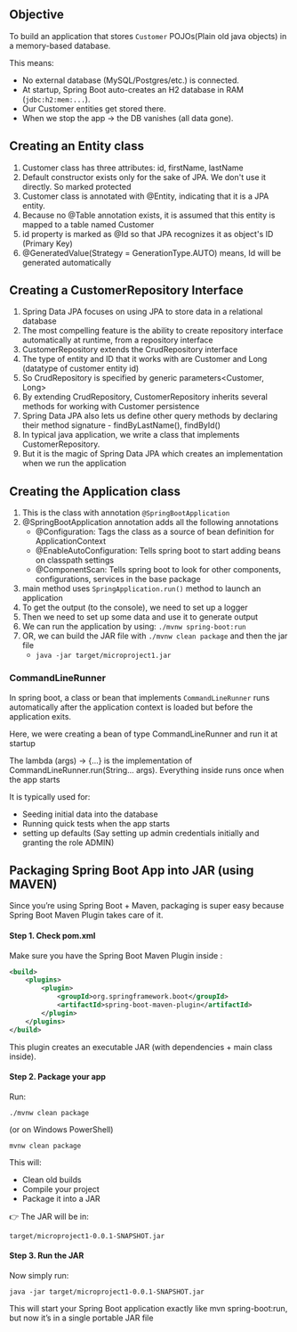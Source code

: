 ## Objective
To build an application that stores ```Customer``` POJOs(Plain old java objects) in a 
memory-based database.

This means:
- No external database (MySQL/Postgres/etc.) is connected.
- At startup, Spring Boot auto-creates an H2 database in RAM (```jdbc:h2:mem:...```).
- Our Customer entities get stored there.
- When we stop the app → the DB vanishes (all data gone).

## Creating an Entity class
1. Customer class has three attributes: id, firstName, lastName
2. Default constructor exists only for the sake of JPA. We don't use it directly. So marked protected
3. Customer class is annotated with @Entity, indicating that it is a JPA entity.
4. Because no @Table annotation exists, it is assumed that this entity is mapped to a table named Customer
5. id property is marked as @Id so that JPA recognizes it as object's ID (Primary Key)
6. @GeneratedValue(Strategy = GenerationType.AUTO) means, Id will be generated automatically

## Creating a CustomerRepository Interface 

1. Spring Data JPA focuses on using JPA to store data in a relational database
2. The most compelling feature is the ability to create repository interface automatically
   at runtime, from a repository interface
3. CustomerRepository extends the CrudRepository interface
4. The type of entity and ID that it works with are Customer and Long (datatype of customer entity id)
5. So CrudRepository  is specified by generic parameters<Customer, Long>
6. By extending CrudRepository, CustomerRepository inherits several methods for working with Customer persistence
7. Spring Data JPA also lets us define other query methods by declaring their method signature - findByLastName(), findById()
8. In typical java application, we write a class that implements CustomerRepository.
9. But it is the magic of Spring Data JPA which creates an implementation when we run the application

## Creating the Application class

1. This is the class with annotation ```@SpringBootApplication```
2. @SpringBootApplication annotation adds all the following annotations
    - @Configuration: Tags the class as a source of bean definition for ApplicationContext
    - @EnableAutoConfiguration: Tells spring boot to start adding beans on classpath settings
    - @ComponentScan: Tells spring boot to look for other components, configurations, services in the base package
3. main method uses ```SpringApplication.run()``` method to launch an application
4. To get the output (to the console), we need to set up a logger
5. Then we need to set up some data and use it to generate output
6. We can run the application by using: ```./mvnw spring-boot:run```
7. OR, we can build the JAR file with ```./mvnw clean package``` and then the jar file
    - ```java -jar target/microproject1.jar```





###  CommandLineRunner
In spring boot, a class or bean that implements ```CommandLineRunner``` runs automatically after the application
context is loaded but before the application exits.

Here, we were creating a bean of type CommandLineRunner and run it at startup

The lambda (args) -> {...} is the implementation of CommandLineRunner.run(String... args).
Everything inside runs once when the app starts

It is typically used for:
- Seeding initial data into the database
- Running quick tests when the app starts
- setting up defaults (Say setting up admin credentials initially and granting the role ADMIN)


## Packaging Spring Boot App into JAR (using MAVEN)

Since you’re using Spring Boot + Maven, packaging is super easy because Spring Boot Maven Plugin takes care of it.

#### Step 1. Check pom.xml

Make sure you have the Spring Boot Maven Plugin inside <build>:

```xml
<build>
    <plugins>
        <plugin>
            <groupId>org.springframework.boot</groupId>
            <artifactId>spring-boot-maven-plugin</artifactId>
        </plugin>
    </plugins>
</build>
```

This plugin creates an executable JAR (with dependencies + main class inside).

#### Step 2. Package your app

Run:
```
./mvnw clean package
```
(or on Windows PowerShell)
```
mvnw clean package
```

This will:
- Clean old builds
- Compile your project
- Package it into a JAR

👉 The JAR will be in:
```
target/microproject1-0.0.1-SNAPSHOT.jar
```
#### Step 3. Run the JAR

Now simply run:
```
java -jar target/microproject1-0.0.1-SNAPSHOT.jar
```

This will start your Spring Boot application exactly like mvn spring-boot:run, but now it’s in a single portable JAR file
